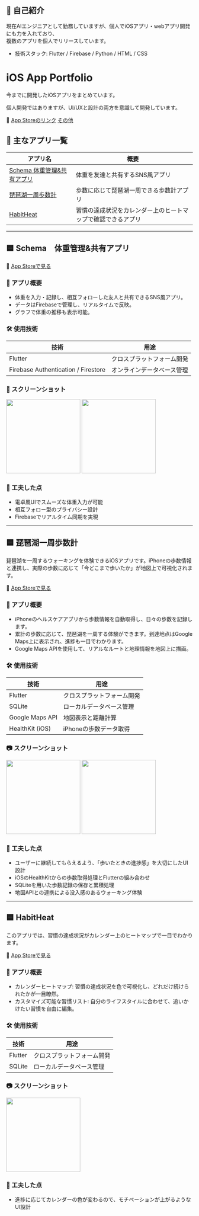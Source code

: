 ## 👤 自己紹介

現在AIエンジニアとして勤務していますが、個人でiOSアプリ・webアプリ開発にも力を入れており、  
複数のアプリを個人でリリースしています。

- 技術スタック: Flutter / Firebase / Python / HTML / CSS


# iOS App Portfolio

今までに開発したiOSアプリをまとめています。

個人開発ではありますが、UI/UXと設計の両方を意識して開発しています。

📱 [App Storeのリンク](https://apps.apple.com/us/developer/futa-arahori/id1688547044)
[その他](https://apps.apple.com/jp/app/%E3%83%A2%E3%83%B3%E3%82%B9%E3%82%BF%E3%83%BCtodo/id6444066369)


## 📱 主なアプリ一覧

| アプリ名 | 概要 |
|---------|------|
| [Schema 体重管理&共有アプリ](#-schema体重管理共有アプリ) | 体重を友達と共有するSNS風アプリ |
| [琵琶湖一周歩数計](#-琵琶湖一周歩数計) | 歩数に応じて琵琶湖一周できる歩数計アプリ |
| [HabitHeat](#-habitheat) | 習慣の達成状況をカレンダー上のヒートマップで確認できるアプリ |

---


## 🟦 Schema　体重管理&共有アプリ

📱 [App Storeで見る](https://apps.apple.com/us/app/schema-%E4%BD%93%E9%87%8D%E7%AE%A1%E7%90%86-%E4%BD%93%E9%87%8D%E5%85%B1%E6%9C%89%E3%82%A2%E3%83%97%E3%83%AA/id6743387564)

### 📱 アプリ概要
- 体重を入力・記録し、相互フォローした友人と共有できるSNS風アプリ。
- データはFirebaseで管理し、リアルタイムで反映。
- グラフで体重の推移も表示可能。


### 🛠 使用技術

| 技術 | 用途 |
|------|------|
| Flutter | クロスプラットフォーム開発 |
| Firebase Authentication / Firestore | オンラインデータベース管理 |


### 🎥 スクリーンショット
<p float="left">
  <img src="images/schema1.png" width="200" />
  <img src="images/schema2.jpg" width="200" />
</p>


### 🌟 工夫した点
- 電卓風UIでスムーズな体重入力が可能
- 相互フォロー型のプライバシー設計
- Firebaseでリアルタイム同期を実現

---


## 🟦 琵琶湖一周歩数計

琵琶湖を一周するウォーキングを体験できるiOSアプリです。iPhoneの歩数情報と連携し、実際の歩数に応じて「今どこまで歩いたか」が地図上で可視化されます。

📱 [App Storeで見る](https://apps.apple.com/us/app/%E7%90%B5%E7%90%B6%E6%B9%96%E4%B8%80%E5%91%A8%E6%AD%A9%E6%95%B0%E8%A8%88/id6502871943)


### 📱 アプリ概要
 
- iPhoneのヘルスケアアプリから歩数情報を自動取得し、日々の歩数を記録します。
- 累計の歩数に応じて、琵琶湖を一周する体験ができます。到達地点はGoogle Maps上に表示され、進捗も一目でわかります。
- Google Maps APIを使用して、リアルなルートと地理情報を地図上に描画。


### 🛠 使用技術

| 技術 | 用途 |
|------|------|
| Flutter | クロスプラットフォーム開発 |
| SQLite | ローカルデータベース管理 |
| Google Maps API | 地図表示と距離計算 |
| HealthKit (iOS) | iPhoneの歩数データ取得 |


### 📷 スクリーンショット

<p float="left">
  <img src="images/biwa.jpg" width="200" />
  <img src="images/biwa2.jpg" width="200" />
</p>


### 🌟 工夫した点

- ユーザーに継続してもらえるよう、「歩いたときの進捗感」を大切にしたUI設計
- iOSのHealthKitからの歩数取得処理とFlutterの組み合わせ
- SQLiteを用いた歩数記録の保存と累積処理
- 地図APIとの連携による没入感のあるウォーキング体験

---


## 🟦 HabitHeat

このアプリでは、習慣の達成状況がカレンダー上のヒートマップで一目でわかります。

📱 [App Storeで見る](https://apps.apple.com/us/app/habitheat/id6633414397)


### 📱 アプリ概要
 
- カレンダーヒートマップ: 習慣の達成状況を色で可視化し、どれだけ続けられたかが一目瞭然。
- カスタマイズ可能な習慣リスト: 自分のライフスタイルに合わせて、追いかけたい習慣を自由に編集。


### 🛠 使用技術

| 技術 | 用途 |
|------|------|
| Flutter | クロスプラットフォーム開発 |
| SQLite | ローカルデータベース管理 |


### 📷 スクリーンショット

<p float="left">
  <img src="images/Slice 4.jpg" width="200" />
</p>


### 🌟 工夫した点

- 進捗に応じてカレンダーの色が変わるので、モチベーションが上がるようなUI設計

